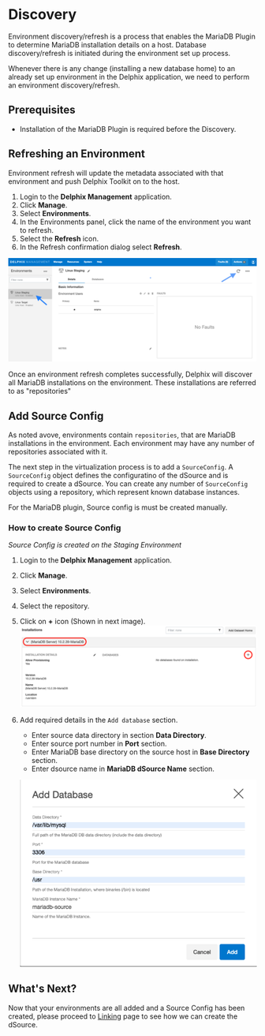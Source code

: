 # Discovery

Environment discovery/refresh is a process that enables the MariaDB Plugin to determine MariaDB installation details on a host. 
Database discovery/refresh is initiated during the environment set up process.

Whenever there is any change (installing a new database home) to an already set up environment in the Delphix application, 
we need to perform an environment discovery/refresh.


## Prerequisites

-   Installation of the MariaDB Plugin is required before the Discovery.

## Refreshing an Environment

Environment refresh will update the metadata associated with that environment and push Delphix Toolkit on to the host.

1. Login to the **Delphix Management** application.
2. Click **Manage**.
3. Select **Environments**.
4. In the Environments panel, click the name of the environment you want to refresh.
5. Select the **Refresh** icon.
6. In the Refresh confirmation dialog select **Refresh**.

![Screenshot](./image/image9.png)

Once an environment refresh completes successfully, Delphix will discover all MariaDB installations on the environment. 
These installations are referred to as "repositories"


## Add Source Config


As noted avove, environments contain `repositories`, that are MariaDB installations in the environment. 
Each environment may have any number of repositories associated with it.  

The next step in the virtualization process is to add a `SourceConfig`. 
A `SourceConfig` object defines the configuratino of the dSource and is required to create a dSource.
You can create any number of `SourceConfig` objects using a repository, which represent known database instances. 

For the MariaDB plugin, Source config is must be created manually.

### How to create Source Config

*Source Config is created on the Staging Environment*

1. Login to the **Delphix Management** application.
2. Click **Manage**.
3. Select **Environments**.
4. Select the repository.
5. Click on **+** icon (Shown in next image).
   ![Screenshot](./image/image10.png)

6. Add required details in the `Add database` section.
      
      - Enter source data directory in section **Data Directory**.
      - Enter source port number in **Port** section.
      - Enter MariaDB base directory on the source host in **Base Directory** section.
      - Enter dsource name in **MariaDB dSource Name** section.

   ![Screenshot](./image/image11.png)


## What's Next?


Now that your environments are all added and a Source Config has been created, 
please proceed to [Linking](./Linking/Replication_Mode/index.html) page to see how we can create the dSource.
